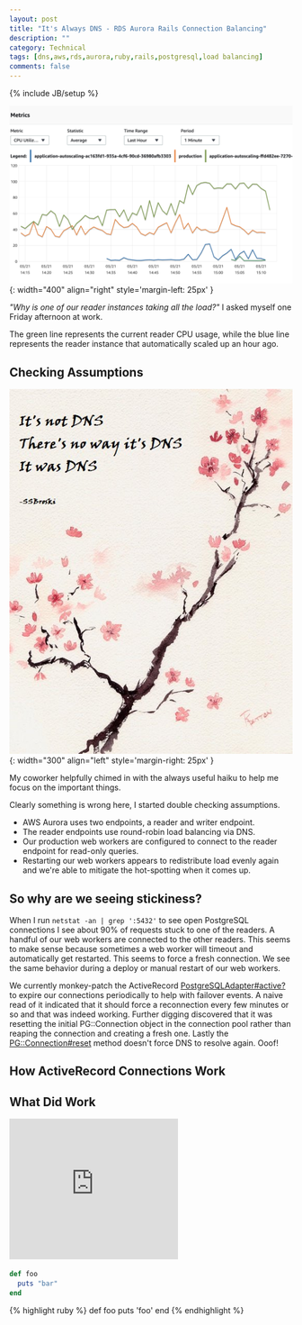 ```yaml
---
layout: post
title: "It's Always DNS - RDS Aurora Rails Connection Balancing"
description: ""
category: Technical
tags: [dns,aws,rds,aurora,ruby,rails,postgresql,load balancing]
comments: false
---
```

{% include JB/setup %}

![AWS Aurora CPU Usage](/images/AWS_RDS_CPU_Usage.png){: width="400" align="right" style='margin-left: 25px' }

_"Why is one of our reader instances taking all the load?"_ I asked myself one Friday afternoon at work.

The green line represents the current reader CPU usage, while the blue line represents the reader instance that automatically scaled up an hour ago.

## Checking Assumptions

![It's Not DNS, There's no way it's DNS, It was DNS](/images/itsnotdns.jpg){: width="300" align="left" style='margin-right: 25px' }

My coworker helpfully chimed in with the always useful haiku to help me focus on the important things. 

Clearly something is wrong here, I started double checking assumptions.
- AWS Aurora uses two endpoints, a reader and writer endpoint.
- The reader endpoints use round-robin load balancing via DNS.
- Our production web workers are configured to connect to the reader endpoint for read-only queries.
- Restarting our web workers appears to redistribute load evenly again and we're able to mitigate the hot-spotting when it comes up.

## So why are we seeing stickiness?

When I run `netstat -an | grep ':5432'` to see open PostgreSQL connections I see about 90% of requests stuck to one of the readers. A handful of our web workers are connected to the other readers. This seems to make sense because sometimes a web worker will timeout and automatically get restarted. This seems to force a fresh connection. We see the same behavior during a deploy or manual restart of our web workers.

We currently monkey-patch the ActiveRecord [PostgreSQLAdapter#active?](https://github.com/rails/rails/blob/bc2f390f7d2a96030532f41c08205f159e05af10/activerecord/lib/active_record/connection_adapters/postgresql_adapter.rb#L273-L280) to expire our connections periodically to help with failover events.
A naive read of it indicated that it should force a reconnection every few minutes or so and that was indeed working. Further digging discovered that it was resetting the initial PG::Connection object in the connection pool rather than reaping the connection and creating a fresh one. Lastly the [PG::Connection#reset](https://github.com/ged/ruby-pg/blob/382536b03dfea39be6d525603f5b189019ccd315/lib/pg/connection.rb#L527-L531) method doesn't force DNS to resolve again. Ooof!

## How ActiveRecord Connections Work


## What Did Work

<iframe
  src="https://carbon.now.sh/embed?bg=rgba%2874%2C144%2C226%2C1%29&t=material&wt=none&l=auto&width=680&ds=false&dsyoff=20px&dsblur=68px&wc=true&wa=true&pv=56px&ph=56px&ln=true&fl=1&fm=Fira+Code&fs=14px&lh=152%25&si=false&es=2x&wm=false&code=def%2520hello%250A%2520%2520puts%2520%2522World%2522%250Aend"
  style="width: 300px; height: 250px; border:0; transform: scale(1); overflow:hidden;"
  sandbox="allow-scripts allow-same-origin">
</iframe>


```ruby
def foo
  puts "bar"
end
```

{% highlight ruby %}
def foo
  puts 'foo'
end
{% endhighlight %}